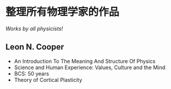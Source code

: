 # 整理所有物理学家的作品

_Works by all physicists!_

## Leon N. Cooper

- An Introduction To The Meaning And Structure Of Physics
- Science and Human Experience: Values, Culture and the Mind
- BCS: 50 years
- Theory of Cortical Plasticity
